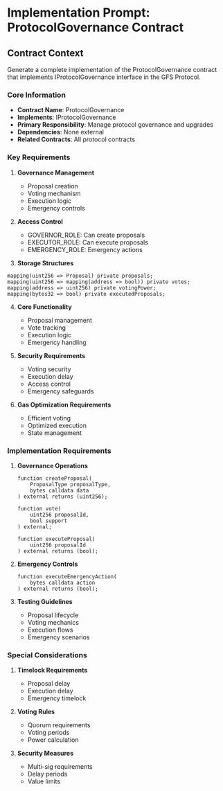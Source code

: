 # Implementation Prompt: ProtocolGovernance Contract

## Contract Context
Generate a complete implementation of the ProtocolGovernance contract that implements IProtocolGovernance interface in the GFS Protocol.

### Core Information
- **Contract Name**: ProtocolGovernance
- **Implements**: IProtocolGovernance
- **Primary Responsibility**: Manage protocol governance and upgrades
- **Dependencies**: None external
- **Related Contracts**: All protocol contracts

### Key Requirements

1. **Governance Management**
   - Proposal creation
   - Voting mechanism
   - Execution logic
   - Emergency controls

2. **Access Control**
   - GOVERNOR_ROLE: Can create proposals
   - EXECUTOR_ROLE: Can execute proposals
   - EMERGENCY_ROLE: Emergency actions

3. **Storage Structures**
```solidity
mapping(uint256 => Proposal) private proposals;
mapping(uint256 => mapping(address => bool)) private votes;
mapping(address => uint256) private votingPower;
mapping(bytes32 => bool) private executedProposals;
```

4. **Core Functionality**
   - Proposal management
   - Vote tracking
   - Execution logic
   - Emergency handling

5. **Security Requirements**
   - Voting security
   - Execution delay
   - Access control
   - Emergency safeguards

6. **Gas Optimization Requirements**
   - Efficient voting
   - Optimized execution
   - State management

### Implementation Requirements

1. **Governance Operations**
   ```solidity
   function createProposal(
       ProposalType proposalType,
       bytes calldata data
   ) external returns (uint256);

   function vote(
       uint256 proposalId,
       bool support
   ) external;

   function executeProposal(
       uint256 proposalId
   ) external returns (bool);
   ```

2. **Emergency Controls**
   ```solidity
   function executeEmergencyAction(
       bytes calldata action
   ) external returns (bool);
   ```

3. **Testing Guidelines**
   - Proposal lifecycle
   - Voting mechanics
   - Execution flows
   - Emergency scenarios

### Special Considerations

1. **Timelock Requirements**
   - Proposal delay
   - Execution delay
   - Emergency timelock

2. **Voting Rules**
   - Quorum requirements
   - Voting periods
   - Power calculation

3. **Security Measures**
   - Multi-sig requirements
   - Delay periods
   - Value limits